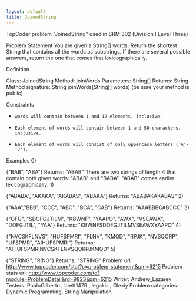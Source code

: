```yaml
---
layout: default
title: JoinedString
---
```


TopCoder problem "JoinedString" used in SRM 302 (Division I Level Three)

Problem Statement
         You are given a String[] words. Return the shortest String that contains all the words as substrings. If there are several possible answers, return the one that comes first lexicographically.

Definition
        
Class:     JoinedString
Method:     joinWords
Parameters:     String[]
Returns:     String
Method signature:     String joinWords(String[] words)
(be sure your method is public)
   

Constraints
-     words will contain between 1 and 12 elements, inclusive.
-     Each element of words will contain between 1 and 50 characters, inclusive.
-     Each element of words will consist of only uppercase letters ('A'-'Z').

Examples
0)    
        
{"BAB", "ABA"}
Returns: "ABAB"
There are two strings of length 4 that contain both given words: "ABAB" and "BABA". "ABAB" comes earlier lexicographically.
1)    
        
{"ABABA", "AKAKA", "AKABAS", "ABAKA"}
Returns: "ABABAKAKABAS"
2)    
        
{"AAA","BBB", "CCC", "ABC", "BCA", "CAB"}
Returns: "AAABBBCABCCC"
3)    
        
{"OFG", "SDOFGJTILM", "KBWNF", "YAAPO", "AWX", "VSEAWX", "DOFGJTIL", "YAA"}
Returns: "KBWNFSDOFGJTILMVSEAWXYAAPO"
4)    
        
{"NVCSKFLNVS", "HUFSPMRI", "FLNV", "KMQD", "RPJK", "NVSQORP", "UFSPMR", "AIHUFSPMRI"}
Returns: "AIHUFSPMRINVCSKFLNVSQORPJKMQD"
5)    
        
{"STRING", "RING"}
Returns: "STRING"
Problem url: http://www.topcoder.com/stat?c=problem_statement&pm=6215
Problem stats url: http://www.topcoder.com/tc?module=ProblemDetail&rd=9823&pm=6215
Writer: Andrew_Lazarev Testers: PabloGilberto , brett1479 , legakis , Olexiy Problem categories: Dynamic Programming, String Manipulation